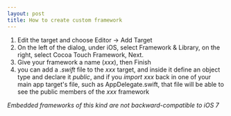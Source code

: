 ```yaml
---
layout: post
title: How to create custom framework
---
```


1. Edit the target and choose Editor -> Add Target 
2. On the left of the dialog, under iOS, select Framework & Library, on the right, select Cocoa Touch Framework, Next.
3. Give your framework a name (_xxx_), then Finish
4. you can add a _.swift_ file to the _xxx_ target, and inside it define an object type and declare it _public_, and if you _import_ _xxx_ back in one of 
your main app target's file, such as AppDelegate.swift, that file will be able to see the public members of the _xxx_ framework

*Embedded frameworks of this kind are not backward-compatible to iOS 7*
